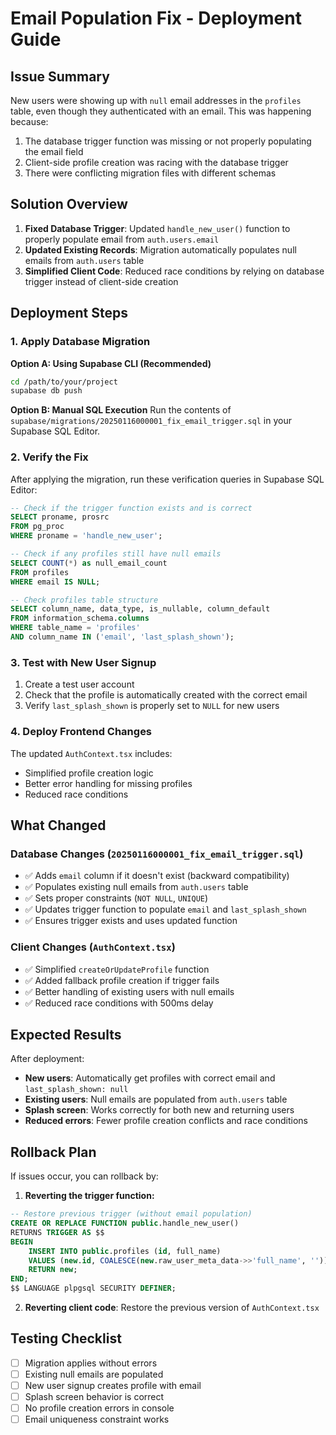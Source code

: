 # Email Population Fix - Deployment Guide

## Issue Summary
New users were showing up with `null` email addresses in the `profiles` table, even though they authenticated with an email. This was happening because:

1. The database trigger function was missing or not properly populating the email field
2. Client-side profile creation was racing with the database trigger
3. There were conflicting migration files with different schemas

## Solution Overview
1. **Fixed Database Trigger**: Updated `handle_new_user()` function to properly populate email from `auth.users.email`
2. **Updated Existing Records**: Migration automatically populates null emails from `auth.users` table
3. **Simplified Client Code**: Reduced race conditions by relying on database trigger instead of client-side creation

## Deployment Steps

### 1. Apply Database Migration

**Option A: Using Supabase CLI (Recommended)**
```bash
cd /path/to/your/project
supabase db push
```

**Option B: Manual SQL Execution**
Run the contents of `supabase/migrations/20250116000001_fix_email_trigger.sql` in your Supabase SQL Editor.

### 2. Verify the Fix

After applying the migration, run these verification queries in Supabase SQL Editor:

```sql
-- Check if the trigger function exists and is correct
SELECT proname, prosrc 
FROM pg_proc 
WHERE proname = 'handle_new_user';

-- Check if any profiles still have null emails
SELECT COUNT(*) as null_email_count 
FROM profiles 
WHERE email IS NULL;

-- Check profiles table structure
SELECT column_name, data_type, is_nullable, column_default
FROM information_schema.columns 
WHERE table_name = 'profiles' 
AND column_name IN ('email', 'last_splash_shown');
```

### 3. Test with New User Signup

1. Create a test user account
2. Check that the profile is automatically created with the correct email
3. Verify `last_splash_shown` is properly set to `NULL` for new users

### 4. Deploy Frontend Changes

The updated `AuthContext.tsx` includes:
- Simplified profile creation logic
- Better error handling for missing profiles
- Reduced race conditions

## What Changed

### Database Changes (`20250116000001_fix_email_trigger.sql`)
- ✅ Adds `email` column if it doesn't exist (backward compatibility)
- ✅ Populates existing null emails from `auth.users` table
- ✅ Sets proper constraints (`NOT NULL`, `UNIQUE`)
- ✅ Updates trigger function to populate `email` and `last_splash_shown`
- ✅ Ensures trigger exists and uses updated function

### Client Changes (`AuthContext.tsx`)
- ✅ Simplified `createOrUpdateProfile` function
- ✅ Added fallback profile creation if trigger fails
- ✅ Better handling of existing users with null emails
- ✅ Reduced race conditions with 500ms delay

## Expected Results

After deployment:
- **New users**: Automatically get profiles with correct email and `last_splash_shown: null`
- **Existing users**: Null emails are populated from `auth.users` table
- **Splash screen**: Works correctly for both new and returning users
- **Reduced errors**: Fewer profile creation conflicts and race conditions

## Rollback Plan

If issues occur, you can rollback by:

1. **Reverting the trigger function:**
```sql
-- Restore previous trigger (without email population)
CREATE OR REPLACE FUNCTION public.handle_new_user()
RETURNS TRIGGER AS $$
BEGIN
    INSERT INTO public.profiles (id, full_name)
    VALUES (new.id, COALESCE(new.raw_user_meta_data->>'full_name', ''));
    RETURN new;
END;
$$ LANGUAGE plpgsql SECURITY DEFINER;
```

2. **Reverting client code**: Restore the previous version of `AuthContext.tsx`

## Testing Checklist

- [ ] Migration applies without errors
- [ ] Existing null emails are populated
- [ ] New user signup creates profile with email
- [ ] Splash screen behavior is correct
- [ ] No profile creation errors in console
- [ ] Email uniqueness constraint works
